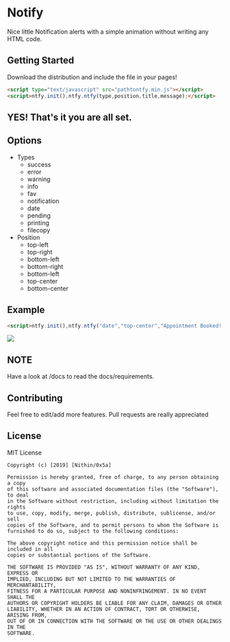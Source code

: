 # Notify
Nice little Notification alerts with a simple animation without writing any HTML code.

## Getting Started
Download the distribution and include the file in your pages!

```html
<script type="text/javascript" src="pathtontfy.min.js"></script>
<script>ntfy.init(),ntfy.ntfy(type,position,title,message);</script>
```
## YES! That's it you are all set.

## Options
+ Types
    + success
    + error
    + warning
    + info
    + fav
    + notification
    + date
    + pending
    + printing
    + filecopy
+ Position
    * top-left
    * top-right
    * bottom-left
    * bottom-right
    * bottom-left
    * top-center
    * bottom-center

## Example
```html
<script>ntfy.init(),ntfy.ntfy("date","top-center","Appointment Booked!,"You have booked the following on 12/01/2020");</script>
```
![](https://i.ibb.co/Tv99Gb5/ntfypreview.png)

## NOTE
Have a look at /docs to read the docs/requirements.

## Contributing
Feel free to edit/add more features. Pull requests are really appreciated

## License
MIT License

```
Copyright (c) [2019] [Nithin/0x5a]

Permission is hereby granted, free of charge, to any person obtaining a copy
of this software and associated documentation files (the "Software"), to deal
in the Software without restriction, including without limitation the rights
to use, copy, modify, merge, publish, distribute, sublicense, and/or sell
copies of the Software, and to permit persons to whom the Software is
furnished to do so, subject to the following conditions:

The above copyright notice and this permission notice shall be included in all
copies or substantial portions of the Software.

THE SOFTWARE IS PROVIDED "AS IS", WITHOUT WARRANTY OF ANY KIND, EXPRESS OR
IMPLIED, INCLUDING BUT NOT LIMITED TO THE WARRANTIES OF MERCHANTABILITY,
FITNESS FOR A PARTICULAR PURPOSE AND NONINFRINGEMENT. IN NO EVENT SHALL THE
AUTHORS OR COPYRIGHT HOLDERS BE LIABLE FOR ANY CLAIM, DAMAGES OR OTHER
LIABILITY, WHETHER IN AN ACTION OF CONTRACT, TORT OR OTHERWISE, ARISING FROM,
OUT OF OR IN CONNECTION WITH THE SOFTWARE OR THE USE OR OTHER DEALINGS IN THE
SOFTWARE.
```

